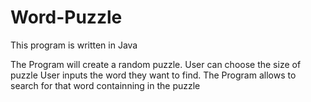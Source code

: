# Word-Puzzle

This program is written in Java

The Program will create a random puzzle. User can choose the size of puzzle
User inputs the word they want to find. The Program allows to search for that word containning in the puzzle
